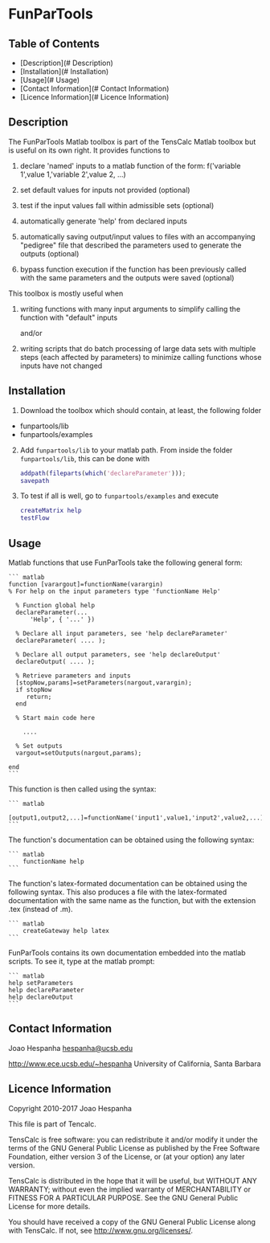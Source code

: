 # FunParTools

## Table of Contents

* [Description](# Description)
* [Installation](# Installation)
* [Usage](# Usage)
* [Contact Information](# Contact Information)
* [Licence Information](# Licence Information)

## Description

The FunParTools Matlab toolbox is part of the TensCalc Matlab toolbox
but is useful on its own right. It provides functions to

1. declare 'named' inputs to a matlab function of the form:
	f('variable 1',value 1,'variable 2',value 2, ...)

2. set default values for inputs not provided (optional)

3. test if the input values fall within admissible sets (optional)

4. automatically generate 'help' from declared inputs

5. automatically saving output/input values to files with an
   accompanying "pedigree" file that described the parameters used to
   generate the outputs (optional)

6. bypass function execution if the function has been previously
   called with the same parameters and the outputs were saved (optional)

This toolbox is mostly useful when 

1. writing functions with many input arguments to simplify calling the
   function with "default" inputs
   
	and/or

2. writing scripts that do batch processing of large data sets with
   multiple steps (each affected by parameters) to minimize calling
   functions whose inputs have not changed

## Installation

1. Download the toolbox which should contain, at least, the following folder

  * funpartools/lib
  * funpartools/examples

2. Add `funpartools/lib` to your matlab path. 
   From inside the folder `funpartools/lib`, this can be done with

	``` matlab
	addpath(fileparts(which('declareParameter')));
	savepath
	```

3. To test if all is well, go to `funpartools/examples` and execute

	``` matlab
	createMatrix help
	testFlow
	```
	
## Usage

Matlab functions that use FunParTools take the following general form:

	``` matlab
    function [varargout]=functionName(varargin)
    % For help on the input parameters type 'functionName Help'
    
      % Function global help
      declareParameter(...
          'Help', { '...' })
    
      % Declare all input parameters, see 'help declareParameter'
      declareParameter( .... );
    
      % Declare all output parameters, see 'help declareOutput'
      declareOutput( .... );
    
      % Retrieve parameters and inputs
      [stopNow,params]=setParameters(nargout,varargin);
      if stopNow
         return;
      end
    
      % Start main code here
    
        ....
    
      % Set outputs
      vargout=setOutputs(nargout,params);
    
    end
    ```

This function is then called using the syntax:

    ``` matlab
    	[output1,output2,...]=functionName('input1',value1,'input2',value2,...);
    ```

The function's documentation can be obtained using the following syntax:

    ``` matlab
    	functionName help
    ```

The function's latex-formated documentation can be obtained using the
following syntax. This also produces a file with the latex-formated
documentation with the same name as the function, but with the
extension .tex (instead of .m).

    ``` matlab
    	createGateway help latex
    ```

FunParTools contains its own documentation embedded into the matlab
scripts. To see it, type at the matlab prompt:

    ``` matlab
    help setParameters
    help declareParameter
    help declareOutput
    ```

## Contact Information

Joao Hespanha
hespanha@ucsb.edu

http://www.ece.ucsb.edu/~hespanha
University of California, Santa Barbara
	
## Licence Information

Copyright 2010-2017 Joao Hespanha

This file is part of Tencalc.

TensCalc is free software: you can redistribute it and/or modify it
under the terms of the GNU General Public License as published by the
Free Software Foundation, either version 3 of the License, or (at your
option) any later version.

TensCalc is distributed in the hope that it will be useful, but
WITHOUT ANY WARRANTY; without even the implied warranty of
MERCHANTABILITY or FITNESS FOR A PARTICULAR PURPOSE.  See the GNU
General Public License for more details.

You should have received a copy of the GNU General Public License
along with TensCalc.  If not, see <http://www.gnu.org/licenses/>.

